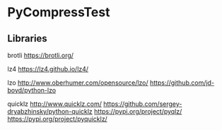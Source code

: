 # PyCompressTest

## Libraries

brotli
https://brotli.org/

lz4
https://lz4.github.io/lz4/

lzo
http://www.oberhumer.com/opensource/lzo/
https://github.com/jd-boyd/python-lzo

quicklz
http://www.quicklz.com/
https://github.com/sergey-dryabzhinsky/python-quicklz
https://pypi.org/project/pyqlz/
https://pypi.org/project/pyquicklz/
